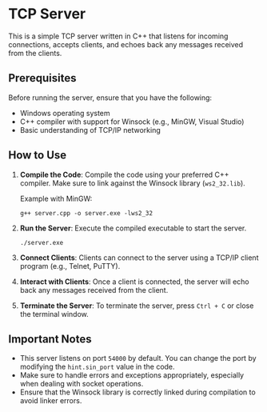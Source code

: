 # TCP Server

This is a simple TCP server written in C++ that listens for incoming connections, accepts clients, and echoes back any messages received from the clients.

## Prerequisites

Before running the server, ensure that you have the following:

- Windows operating system
- C++ compiler with support for Winsock (e.g., MinGW, Visual Studio)
- Basic understanding of TCP/IP networking

## How to Use

1. **Compile the Code**: Compile the code using your preferred C++ compiler. Make sure to link against the Winsock library (`ws2_32.lib`).

   Example with MinGW:
   ```
   g++ server.cpp -o server.exe -lws2_32
   ```

2. **Run the Server**: Execute the compiled executable to start the server.

   ```
   ./server.exe
   ```

3. **Connect Clients**: Clients can connect to the server using a TCP/IP client program (e.g., Telnet, PuTTY).

4. **Interact with Clients**: Once a client is connected, the server will echo back any messages received from the client.

5. **Terminate the Server**: To terminate the server, press `Ctrl + C` or close the terminal window.

## Important Notes

- This server listens on port `54000` by default. You can change the port by modifying the `hint.sin_port` value in the code.
- Make sure to handle errors and exceptions appropriately, especially when dealing with socket operations.
- Ensure that the Winsock library is correctly linked during compilation to avoid linker errors.
